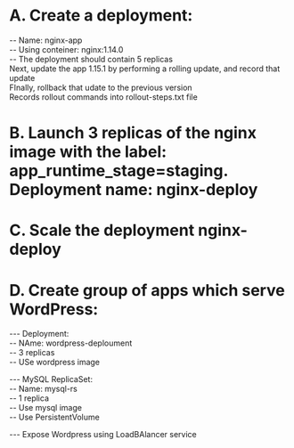 # A. Create a deployment:  
-- Name: nginx-app  
-- Using conteiner: nginx:1.14.0  
-- The deployment should contain 5 replicas  
Next, update the app 1.15.1 by performing a rolling update, and record that update  
FInally, rollback that udate to the previous version  
Records rollout commands into rollout-steps.txt file

# B. Launch 3 replicas of the nginx image with the label: app_runtime_stage=staging. Deployment name: nginx-deploy

# C. Scale the deployment nginx-deploy

# D. Create group of apps which serve WordPress:  
--- Deployment:  
-- NAme: wordpress-deploument  
-- 3 replicas  
-- USe wordpress image  

--- MySQL ReplicaSet:  
-- Name: mysql-rs  
-- 1 replica  
-- Use mysql image  
-- Use PersistentVolume  

--- Expose Wordpress using LoadBAlancer service
